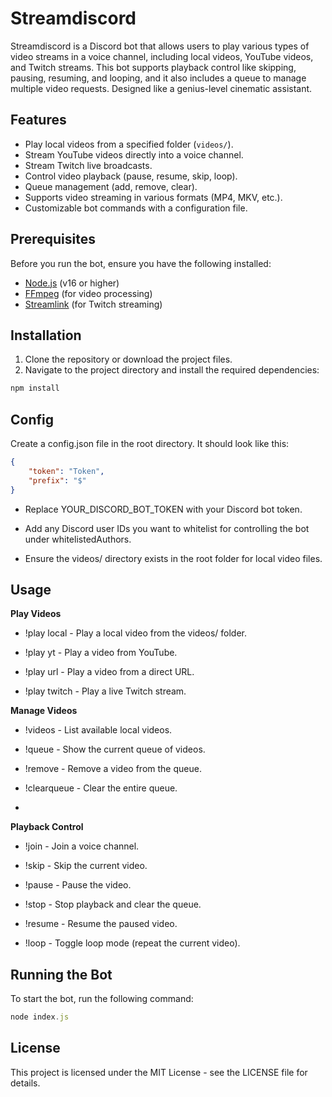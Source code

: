 # Streamdiscord

Streamdiscord is a Discord bot that allows users to play various types of video streams in a voice channel, including local videos, YouTube videos, and Twitch streams. This bot supports playback control like skipping, pausing, resuming, and looping, and it also includes a queue to manage multiple video requests.
Designed like a genius-level cinematic assistant.


## Features

- Play local videos from a specified folder (`videos/`).
- Stream YouTube videos directly into a voice channel.
- Stream Twitch live broadcasts.
- Control video playback (pause, resume, skip, loop).
- Queue management (add, remove, clear).
- Supports video streaming in various formats (MP4, MKV, etc.).
- Customizable bot commands with a configuration file.

## Prerequisites

Before you run the bot, ensure you have the following installed:

- [Node.js](https://nodejs.org/) (v16 or higher)
- [FFmpeg](https://ffmpeg.org/download.html) (for video processing)
- [Streamlink](https://streamlink.github.io/) (for Twitch streaming)

## Installation

1. Clone the repository or download the project files.
2. Navigate to the project directory and install the required dependencies:

```bash
npm install
```
## Config
Create a config.json file in the root directory. It should look like this:
```json
{
    "token": "Token",
    "prefix": "$"
}
```

- Replace YOUR_DISCORD_BOT_TOKEN with your Discord bot token.

- Add any Discord user IDs you want to whitelist for controlling the bot under whitelistedAuthors.

- Ensure the videos/ directory exists in the root folder for local video files.
## Usage 
**Play Videos**
- !play local <filename> - Play a local video from the videos/ folder.

- !play yt <YouTube URL> - Play a video from YouTube.

- !play url <direct video URL> - Play a video from a direct URL.

- !play twitch <Twitch URL> - Play a live Twitch stream.

**Manage Videos**
- !videos - List available local videos.

- !queue - Show the current queue of videos.

- !remove <index> - Remove a video from the queue.

- !clearqueue - Clear the entire queue.
- 
**Playback Control**
  - !join <guildId> <channelId> - Join a voice channel.

- !skip - Skip the current video.

- !pause - Pause the video.

- !stop - Stop playback and clear the queue.

- !resume - Resume the paused video.

- !loop - Toggle loop mode (repeat the current video).

## Running the Bot
To start the bot, run the following command:
```js
node index.js
```
## License 
This project is licensed under the MIT License - see the LICENSE file for details.




